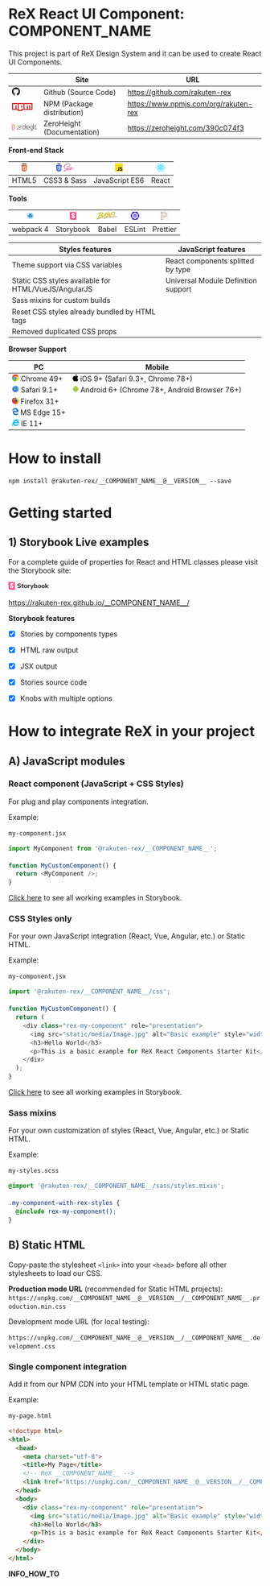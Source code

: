 # ReX React UI Component: __COMPONENT_NAME__

This project is part of ReX Design System and it can be used to create React UI Components.   

|| Site  | URL |
|-------------| ------------- | ------------- |
|<img src="webpack-scripts/markdown/logos/github-icon.svg" height="16" />| Github (Source Code) | https://github.com/rakuten-rex |
|<img src="webpack-scripts/markdown/logos/npm.svg" height="16" />| NPM (Package distribution)  | https://www.npmjs.com/org/rakuten-rex  |
|<img src="webpack-scripts/markdown/logos/zh_logo.svg" height="16" />| ZeroHeight (Documentation)  | https://zeroheight.com/390c074f3 |

**Front-end Stack**  

|<img src="webpack-scripts/markdown/logos/html-5.svg" height="16" />| <img src="webpack-scripts/markdown/logos/css-3.svg" height="16" /> <img src="webpack-scripts/markdown/logos/sass.svg" height="16" />  | <img src="webpack-scripts/markdown/logos/javascript.svg" height="16" /> | <img src="webpack-scripts/markdown/logos/react.svg" height="16" /> |
|:---:|:---: | :---: | :---: |
| HTML5 |CSS3 & Sass | JavaScript ES6 | React |

**Tools**   

|<img src="webpack-scripts/markdown/logos/webpack.svg" height="16" />| <img src="webpack-scripts/markdown/logos/storybook-icon.svg" height="16" /> | <img src="webpack-scripts/markdown/logos/babel.svg" height="16" /> | <img src="webpack-scripts/markdown/logos/eslint.svg" height="16" /> | <img src="webpack-scripts/markdown/logos/prettier.svg" height="16" /> |
|:---:|:---: | :---: | :---: | :---: |
| webpack 4 | Storybook | Babel | ESLint | Prettier |

| Styles features |  JavaScript features |
|-------------|-------------|
| Theme support via CSS variables |  React components splitted by type |
| Static CSS styles available for HTML/VueJS/AngularJS | Universal Module Definition support |
| Sass mixins for custom builds |
| Reset CSS styles already bundled by HTML tags |
| Removed duplicated CSS props |

**Browser Support**

| PC | Mobile 
|-------------|-------------|
| <img src="webpack-scripts/markdown/browsers/chrome.svg" height="14" /> Chrome 49+ | <img src="webpack-scripts/markdown/browsers/apple.svg" height="14" /> iOS 9+ (Safari 9.3+, Chrome 78+) |
| <img src="webpack-scripts/markdown/browsers/safari.svg" height="14" /> Safari 9.1+ | <img src="webpack-scripts/markdown/browsers/android-icon.svg" height="14" /> Android 6+ (Chrome 78+, Android Browser 76+) |
| <img src="webpack-scripts/markdown/browsers/firefox.svg" height="14" /> Firefox 31+ | |
| <img src="webpack-scripts/markdown/browsers/microsoft-edge.svg" height="14" /> MS Edge 15+ | |
| <img src="webpack-scripts/markdown/browsers/internetexplorer.svg" height="14" /> IE 11+ | |


# How to install

```
npm install @rakuten-rex/__COMPONENT_NAME__@__VERSION__ --save
```

# Getting started

## 1) Storybook Live examples

For a complete guide of properties for React and HTML classes please visit the Storybook site:  

[<img src="webpack-scripts/markdown/logos/storybook.svg" height="16" />](https://rakuten-rex.github.io/__COMPONENT_NAME__/)   

https://rakuten-rex.github.io/__COMPONENT_NAME__/   


**Storybook features**
- [x] Stories by components types
- [x] HTML raw output
- [x] JSX output
- [x] Stories source code
- [x] Knobs with multiple options


# How to integrate ReX in your project
## A) JavaScript modules

### React component (JavaScript + CSS Styles)

For plug and play components integration.   

Example: 

`my-component.jsx`

```js
import MyComponent from '@rakuten-rex/__COMPONENT_NAME__';

function MyCustomComponent() {
  return <MyComponent />;
}
```

[Click here](https://rakuten-rex.github.io/__COMPONENT_NAME__/) to see all working examples in Storybook.


### CSS Styles only

For your own JavaScript integration (React, Vue, Angular, etc.) or Static HTML.

Example: 

`my-component.jsx`

```js
import '@rakuten-rex/__COMPONENT_NAME__/css';

function MyCustomComponent() {
  return (
    <div class="rex-my-component" role="presentation">
      <img src="static/media/Image.jpg" alt="Basic example" style="width:100%" />
      <h3>Hello World</h3>
      <p>This is a basic example for ReX React Components Starter Kit</p>
    </div>
  );
}
```

[Click here](https://rakuten-rex.github.io/__COMPONENT_NAME__/) to see all working examples in Storybook.


### Sass mixins

For your own customization of styles (React, Vue, Angular, etc.) or Static HTML.

Example: 

`my-styles.scss`

```scss
@import '@rakuten-rex/__COMPONENT_NAME__/sass/styles.mixin';

.my-component-with-rex-styles {
  @include rex-my-component();
}
```


## B) Static HTML

Copy-paste the stylesheet `<link>` into your `<head>` before all other stylesheets to load our CSS.

**Production mode URL** (recommended for Static HTML projects):  
`https://unpkg.com/__COMPONENT_NAME__@__VERSION__/__COMPONENT_NAME__.production.min.css`


Development mode URL (for local testing):  

`https://unpkg.com/__COMPONENT_NAME__@__VERSION__/__COMPONENT_NAME__.development.css`


### Single component integration
Add it from our NPM CDN into your HTML template or HTML static page.

Example: 

`my-page.html`

```html
<!doctype html>
<html>
  <head>
    <meta charset="utf-8">
    <title>My Page</title>
    <!-- ReX __COMPONENT_NAME__ -->
    <link href="https://unpkg.com/__COMPONENT_NAME__@__VERSION__/__COMPONENT_NAME__.production.min.css" rel="stylesheet">
  </head>
  <body>
    <div class="rex-my-component" role="presentation">
      <img src="static/media/Image.jpg" alt="Basic example" style="width:100%" />
      <h3>Hello World</h3>
      <p>This is a basic example for ReX React Components Starter Kit</p>
    </div>
  </body>
</html>
```

__INFO_HOW_TO__